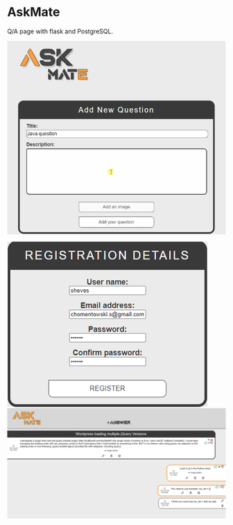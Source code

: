 # AskMate

Q/A page with flask and PostgreSQL.

![](Animation.gif)

![Screenshot](example5.png)
![Screenshot](example2.png)

